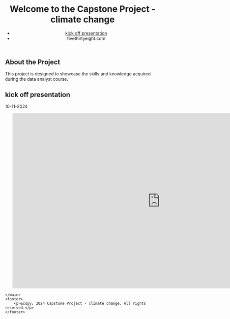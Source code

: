 
<body>
    <header>
        <h1>Welcome to the Capstone Project - climate change</h1>
        <nav>
            <ul>
                <li><a href="#kick_off">kick off presentation</a></li>
                <li><a href="#538"></a>fivethirtyeight.com</li>
            </ul>
        </nav>
    </header>
    <main>
        <section id="about">
            <h2>About the Project</h2>
            <p>This project is designed to showcase the skills and knowledge acquired during the data analyst course.</p>
        </section>
        <section id="kick_off">
            <h2>kick off presentation</h2>
            <p>10-11-2024</p>
            <ul>
                <iframe src="https://docs.google.com/presentation/d/e/2PACX-1vTbJwEkgX0n9XImghjGs-wpSVCqqFIdgt0B7jjQJ34NRtKaTXCqJoc-X9FYO7sSc4lo85qCKvw6wADh/embed?start=true&loop=true&delayms=3000" frameborder="0" width="960" height="569" allowfullscreen="true" mozallowfullscreen="true" webkitallowfullscreen="true"></iframe>
            </ul>
        </section>

       
    </main>
    <footer>
        <p>&copy; 2024 Capstone Project - climate change. All rights reserved.</p>
    </footer>
</body>
